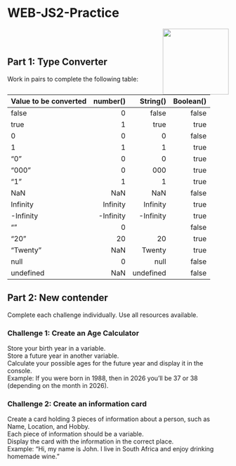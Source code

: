 # WEB-JS2-Practice

<img align="right" width="150" height="150" src="https://media-exp1.licdn.com/dms/image/C4E0BAQF7BYCCZt5epw/company-logo_200_200/0?e=2159024400&v=beta&t=qUAFP9bUgBEEXGVQYpUXW1J_OiP8e0r4rFBpqp8OrxA">


 <br/>
 <br/>


## Part 1: Type Converter

Work in pairs to complete the following table:

| Value to be converted | number() | String() | Boolean() |
|-----------------------|---------:|---------:|----------:|
| false                 |   0      | false    |   false   |
| true                  |    1     |    true  |   true    |
| 0                     |    0     |    0     |   false   |
| 1                     |    1     |    1     |    true   |
| “0”                   |    0     |    0     |    true   |
| “000”                 |    0     |    000   |    true   |          
| “1”                   |     1     |   1       |    true       |
| NaN                   |    NaN      |  NaN        | false          |
| Infinity              | Infinity | Infinity |     true             |
| -Infinity             |  -Infinity        | -Infinity         |    true       |
| “”                    |    0      |          |    false       |
| “20”                  |    20      |    20      |      true     |
| “Twenty”              |   NaN       |  Twenty        |   true        |
| null                  |    0      |    null      |   false        |
| undefined           |    NaN      |   undefined       |    false       |


## Part 2:  New contender

Complete each challenge individually. Use all resources available. 

### Challenge 1: Create an Age Calculator

Store your birth year in a variable.<br>
Store a future year in another variable. <br>
Calculate your possible ages for the future year and display it in the console. <br>
Example: If you were born in 1988, then in 2026 you’ll be 37 or 38 (depending on the month in 2026).



### Challenge 2: Create an information card

Create a card holding 3 pieces of information about a person, such as Name, Location, and Hobby.<br>
Each piece of information should be a variable.<br>
Display the card with the information in the correct place.<br>
Example: “Hi, my name is John. I live in South Africa and enjoy drinking homemade wine.”<br>

